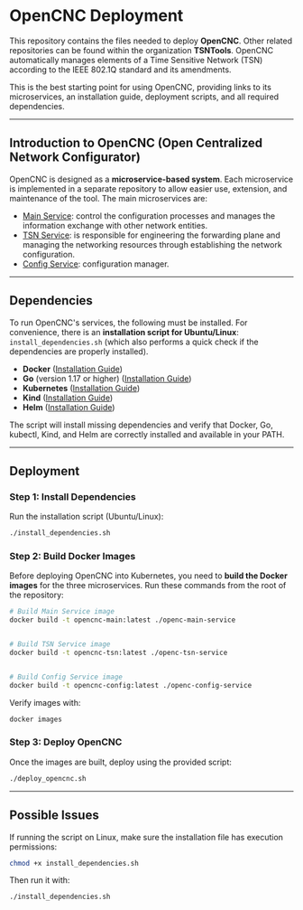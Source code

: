 # OpenCNC Deployment

This repository contains the files needed to deploy **OpenCNC**. Other related repositories can be found within the organization **TSNTools**. OpenCNC automatically manages elements of a Time Sensitive Network (TSN) according to the IEEE 802.1Q standard and its amendments.

This is the best starting point for using OpenCNC, providing links to its microservices, an installation guide, deployment scripts, and all required dependencies.

---

## Introduction to OpenCNC (Open Centralized Network Configurator)

OpenCNC is designed as a **microservice-based system**. Each microservice is implemented in a separate repository to allow easier use, extension, and maintenance of the tool. The main microservices are:
- [Main Service](https://github.com/TSNTools/opencnc-main-service): control the configuration processes and manages the information exchange with other network entities.
- [TSN Service](https://github.com/TSNTools/opencnc-tsn-service): is responsible for engineering the forwarding plane and managing the networking resources through establishing the network configuration.
- [Config Service](https://github.com/TSNTools/opencnc-config-service): configuration manager. 

---

## Dependencies

To run OpenCNC's services, the following must be installed. For convenience, there is an **installation script for Ubuntu/Linux**: `install_dependencies.sh` (which also performs a quick check if the dependencies are properly installed).

- **Docker** ([Installation Guide](https://docs.docker.com/get-docker/))
- **Go** (version 1.17 or higher) ([Installation Guide](https://golang.org/doc/install))
- **Kubernetes** ([Installation Guide](https://kubernetes.io/docs/tasks/tools/))
- **Kind** ([Installation Guide](https://kind.sigs.k8s.io/))
- **Helm** ([Installation Guide](https://helm.sh/docs/intro/install/))

The script will install missing dependencies and verify that Docker, Go, kubectl, Kind, and Helm are correctly installed and available in your PATH.

---

## Deployment


### Step 1: Install Dependencies
Run the installation script (Ubuntu/Linux):
```bash
./install_dependencies.sh
```


### Step 2: Build Docker Images
Before deploying OpenCNC into Kubernetes, you need to **build the Docker images** for the three microservices. Run these commands from the root of the repository:


```bash
# Build Main Service image
docker build -t opencnc-main:latest ./openc-main-service


# Build TSN Service image
docker build -t opencnc-tsn:latest ./openc-tsn-service


# Build Config Service image
docker build -t opencnc-config:latest ./openc-config-service
```


Verify images with:
```bash
docker images
```


### Step 3: Deploy OpenCNC
Once the images are built, deploy using the provided script:
```bash
./deploy_opencnc.sh
```


---


## Possible Issues


If running the script on Linux, make sure the installation file has execution permissions:
```bash
chmod +x install_dependencies.sh
```


Then run it with:
```bash
./install_dependencies.sh
```
